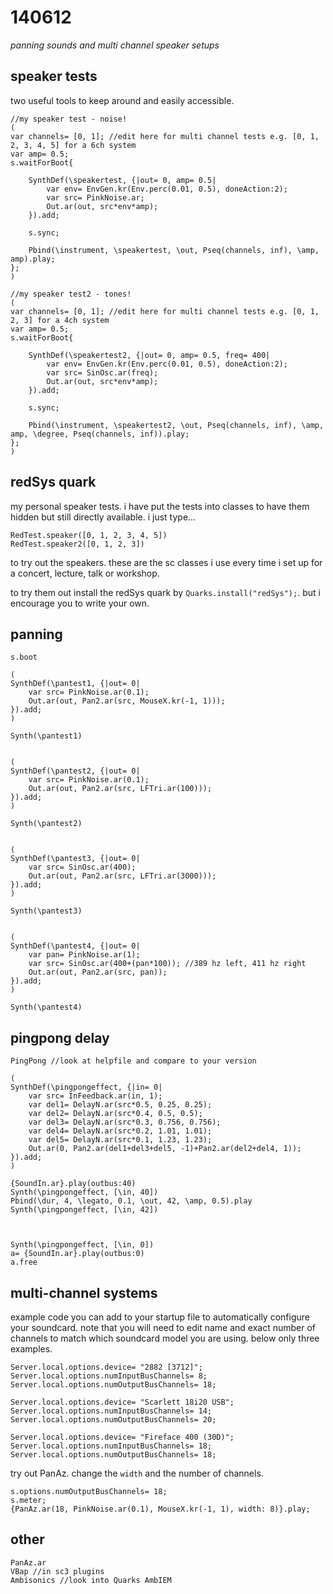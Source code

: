 140612
======

_panning sounds and multi channel speaker setups_


speaker tests
--
two useful tools to keep around and easily accessible.

```
//my speaker test - noise!
(
var channels= [0, 1]; //edit here for multi channel tests e.g. [0, 1, 2, 3, 4, 5] for a 6ch system
var amp= 0.5;
s.waitForBoot{

	SynthDef(\speakertest, {|out= 0, amp= 0.5|
		var env= EnvGen.kr(Env.perc(0.01, 0.5), doneAction:2);
		var src= PinkNoise.ar;
		Out.ar(out, src*env*amp);
	}).add;

	s.sync;

	Pbind(\instrument, \speakertest, \out, Pseq(channels, inf), \amp, amp).play;
};
)

//my speaker test2 - tones!
(
var channels= [0, 1]; //edit here for multi channel tests e.g. [0, 1, 2, 3] for a 4ch system
var amp= 0.5;
s.waitForBoot{

	SynthDef(\speakertest2, {|out= 0, amp= 0.5, freq= 400|
		var env= EnvGen.kr(Env.perc(0.01, 0.5), doneAction:2);
		var src= SinOsc.ar(freq);
		Out.ar(out, src*env*amp);
	}).add;

	s.sync;

	Pbind(\instrument, \speakertest2, \out, Pseq(channels, inf), \amp, amp, \degree, Pseq(channels, inf)).play;
};
)
```



redSys quark
--
my personal speaker tests.  i have put the tests into classes to have them hidden but still directly available.  i just type...
```
RedTest.speaker([0, 1, 2, 3, 4, 5])
RedTest.speaker2([0, 1, 2, 3])
```
to try out the speakers.  these are the sc classes i use every time i set up for a concert, lecture, talk or workshop.

to try them out install the redSys quark by `Quarks.install("redSys");`.  but i encourage you to write your own.

panning
--
```
s.boot

(
SynthDef(\pantest1, {|out= 0|
	var src= PinkNoise.ar(0.1);
	Out.ar(out, Pan2.ar(src, MouseX.kr(-1, 1)));
}).add;
)

Synth(\pantest1)


(
SynthDef(\pantest2, {|out= 0|
	var src= PinkNoise.ar(0.1);
	Out.ar(out, Pan2.ar(src, LFTri.ar(100)));
}).add;
)

Synth(\pantest2)


(
SynthDef(\pantest3, {|out= 0|
	var src= SinOsc.ar(400);
	Out.ar(out, Pan2.ar(src, LFTri.ar(3000)));
}).add;
)

Synth(\pantest3)


(
SynthDef(\pantest4, {|out= 0|
	var pan= PinkNoise.ar(1);
	var src= SinOsc.ar(400+(pan*100)); //389 hz left, 411 hz right
	Out.ar(out, Pan2.ar(src, pan));
}).add;
)

Synth(\pantest4)
```

pingpong delay
--
```
PingPong //look at helpfile and compare to your version
```

```
(
SynthDef(\pingpongeffect, {|in= 0|
	var src= InFeedback.ar(in, 1);
	var del1= DelayN.ar(src*0.5, 0.25, 0.25);
	var del2= DelayN.ar(src*0.4, 0.5, 0.5);
	var del3= DelayN.ar(src*0.3, 0.756, 0.756);
	var del4= DelayN.ar(src*0.2, 1.01, 1.01);
	var del5= DelayN.ar(src*0.1, 1.23, 1.23);
	Out.ar(0, Pan2.ar(del1+del3+del5, -1)+Pan2.ar(del2+del4, 1));
}).add;
)

{SoundIn.ar}.play(outbus:40)
Synth(\pingpongeffect, [\in, 40])
Pbind(\dur, 4, \legato, 0.1, \out, 42, \amp, 0.5).play
Synth(\pingpongeffect, [\in, 42])



Synth(\pingpongeffect, [\in, 0])
a= {SoundIn.ar}.play(outbus:0)
a.free
```

multi-channel systems
--
example code you can add to your startup file to automatically configure your soundcard.
note that you will need to edit name and exact number of channels to match which soundcard model you are using.  below only three examples.
```
Server.local.options.device= "2882 [3712]";
Server.local.options.numInputBusChannels= 8;
Server.local.options.numOutputBusChannels= 18;

Server.local.options.device= "Scarlett 18i20 USB";
Server.local.options.numInputBusChannels= 14;
Server.local.options.numOutputBusChannels= 20;

Server.local.options.device= "Fireface 400 (30D)";
Server.local.options.numInputBusChannels= 18;
Server.local.options.numOutputBusChannels= 18;
```

try out PanAz.  change the `width` and the number of channels.
```
s.options.numOutputBusChannels= 18;
s.meter;
{PanAz.ar(18, PinkNoise.ar(0.1), MouseX.kr(-1, 1), width: 8)}.play;
```

other
--
```
PanAz.ar
VBap //in sc3 plugins
Ambisonics //look into Quarks AmbIEM
```
